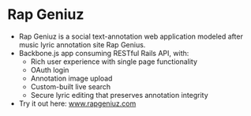 # Rap Geniuz

* Rap Geniuz is a social text-annotation web application modeled after music lyric annotation site Rap Genius. 
* Backbone.js app consuming RESTful Rails API, with: 
  + Rich user experience with single page functionality
  + OAuth login
  + Annotation image upload
  + Custom-built live search
  + Secure lyric editing that preserves annotation integrity
* Try it out here: www.rapgeniuz.com


